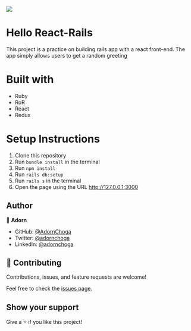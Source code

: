![](https://img.shields.io/badge/Microverse-blueviolet)

# Hello React-Rails

This project is a practice on building rails app with a react front-end. The app simply allows users to get a random greeting

# Built with

- Ruby
- RoR
- React
- Redux

# Setup Instructions

1. Clone this repository
2. Run `bundle install` in the terminal
3. Run `npm install`
4. Run `rails db:setup`
5. Run `rails s` in the terminal
6. Open the page using the URL http://127.0.0.1:3000

## Author

👤 **Adorn**

- GitHub: [@AdornChoga](https://github.com/AdornChoga)
- Twitter: [@adornchoga](https://twitter.com/adorn_choga)
- LinkedIn: [@adornchoga](https://www.linkedin.com/in/adorn-choga)

## 🤝 Contributing

Contributions, issues, and feature requests are welcome!

Feel free to check the [issues page](../../issues/).

## Show your support

Give a ⭐️ if you like this project!